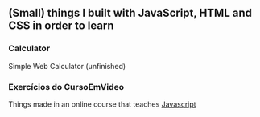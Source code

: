 ## (Small) things I built with JavaScript, HTML and CSS in order to learn



### Calculator
Simple Web Calculator (unfinished)
### Exercícios do CursoEmVideo
Things made in an online course that teaches [Javascript](https://www.cursoemvideo.com/curso/javascript/)

